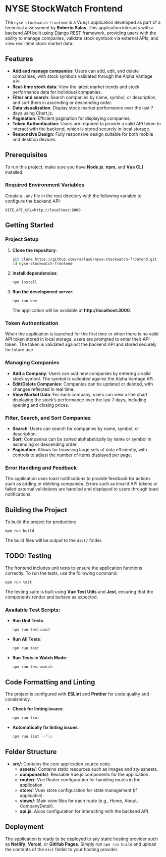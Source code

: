 # NYSE StockWatch Frontend

The `nyse-stockwatch-frontend` is a Vue.js application developed as part of a technical assessment by **Roberto Salas**. This application interacts with a backend API built using Django REST framework, providing users with the ability to manage companies, validate stock symbols via external APIs, and view real-time stock market data.

## Features

- **Add and manage companies**: Users can add, edit, and delete companies, with stock symbols validated through the Alpha Vantage API.
- **Real-time stock data**: View the latest market trends and stock performance data for individual companies.
- **Filter and search**: Search companies by name, symbol, or description, and sort them in ascending or descending order.
- **Data visualization**: Display stock market performance over the last 7 days using Chart.js.
- **Pagination**: Efficient pagination for displaying companies.
- **Token Authentication**: Users are required to provide a valid API token to interact with the backend, which is stored securely in local storage.
- **Responsive Design**: Fully responsive design suitable for both mobile and desktop devices.

## Prerequisites

To run this project, make sure you have **Node.js**, **npm**, and **Vue CLI** installed.

### Required Environment Variables

Create a `.env` file in the root directory with the following variable to configure the backend API:

```plaintext
VITE_API_URL=http://localhost:8000
```

## Getting Started

### Project Setup

1. **Clone the repository**:

    ```bash
    git clone https://github.com/rsalas6/nyse-stockwatch-frontend.git
    cd nyse-stockwatch-frontend
    ```

2. **Install dependencies**:

    ```bash
    npm install
    ```

3. **Run the development server**:

    ```bash
    npm run dev
    ```

   The application will be available at **http://localhost:3000**.

### Token Authentication

When the application is launched for the first time or when there is no valid API token stored in local storage, users are prompted to enter their API token. The token is validated against the backend API and stored securely for future use.

### Managing Companies

- **Add a Company**: Users can add new companies by entering a valid stock symbol. The symbol is validated against the Alpha Vantage API.
- **Edit/Delete Companies**: Companies can be updated or deleted, with changes reflected in real time.
- **View Market Data**: For each company, users can view a line chart displaying the stock’s performance over the last 7 days, including opening and closing prices.

### Filter, Search, and Sort Companies

- **Search**: Users can search for companies by name, symbol, or description.
- **Sort**: Companies can be sorted alphabetically by name or symbol in ascending or descending order.
- **Pagination**: Allows for browsing large sets of data efficiently, with controls to adjust the number of items displayed per page.

### Error Handling and Feedback

The application uses toast notifications to provide feedback for actions such as adding or deleting companies. Errors such as invalid API tokens or failed external validations are handled and displayed to users through toast notifications.

## Building the Project

To build the project for production:

```bash
npm run build
```

The build files will be output to the `dist/` folder.

## TODO: Testing

The frontend includes unit tests to ensure the application functions correctly. To run the tests, use the following command:

```bash
npm run test
```

The testing suite is built using **Vue Test Utils** and **Jest**, ensuring that the components render and behave as expected.

### Available Test Scripts:

- **Run Unit Tests**:

    ```bash
    npm run test:unit
    ```

- **Run All Tests**:

    ```bash
    npm run test
    ```

- **Run Tests in Watch Mode**:

    ```bash
    npm run test:watch
    ```

## Code Formatting and Linting

The project is configured with **ESLint** and **Prettier** for code quality and consistency. 

- **Check for linting issues**:

    ```bash
    npm run lint
    ```

- **Automatically fix linting issues**:

    ```bash
    npm run lint --fix
    ```

## Folder Structure

- **src/**: Contains the core application source code.
  - **assets/**: Contains static resources such as images and stylesheets.
  - **components/**: Reusable Vue.js components for the application.
  - **router/**: Vue Router configuration for handling routes in the application.
  - **store/**: Vuex store configuration for state management (if applicable).
  - **views/**: Main view files for each route (e.g., Home, About, CompanyDetail).
  - **api.js**: Axios configuration for interacting with the backend API.

## Deployment

The application is ready to be deployed to any static hosting provider such as **Netlify**, **Vercel**, or **GitHub Pages**. Simply run `npm run build` and upload the contents of the `dist` folder to your hosting provider.